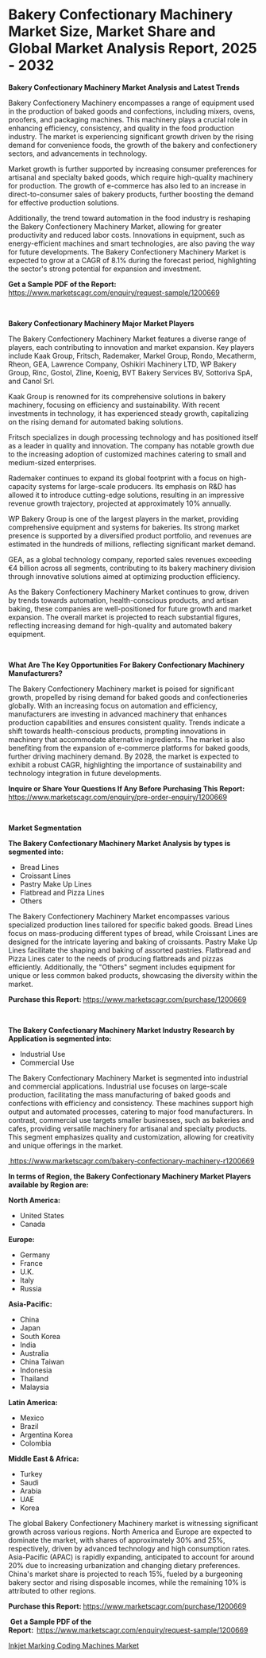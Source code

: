 <p><h1>Bakery Confectionary Machinery Market Size, Market Share and Global Market Analysis Report, 2025 - 2032</h1></p><p><strong>Bakery Confectionary Machinery Market Analysis and Latest Trends</strong></p>
<p><p>Bakery Confectionery Machinery encompasses a range of equipment used in the production of baked goods and confections, including mixers, ovens, proofers, and packaging machines. This machinery plays a crucial role in enhancing efficiency, consistency, and quality in the food production industry. The market is experiencing significant growth driven by the rising demand for convenience foods, the growth of the bakery and confectionery sectors, and advancements in technology.</p><p>Market growth is further supported by increasing consumer preferences for artisanal and specialty baked goods, which require high-quality machinery for production. The growth of e-commerce has also led to an increase in direct-to-consumer sales of bakery products, further boosting the demand for effective production solutions.</p><p>Additionally, the trend toward automation in the food industry is reshaping the Bakery Confectionery Machinery Market, allowing for greater productivity and reduced labor costs. Innovations in equipment, such as energy-efficient machines and smart technologies, are also paving the way for future developments. The Bakery Confectionery Machinery Market is expected to grow at a CAGR of 8.1% during the forecast period, highlighting the sector's strong potential for expansion and investment.</p></p>
<p><strong>Get a Sample PDF of the Report:&nbsp;</strong> <a href="https://www.marketscagr.com/enquiry/request-sample/1200669?utm_campaign=2304&utm_medium=2&utm_source=Github&utm_content=ia&utm_term=22032025&utm_id=bakery-confectionary-machinery">https://www.marketscagr.com/enquiry/request-sample/1200669</a></p>
<p>&nbsp;</p>
<p><strong>Bakery Confectionary Machinery Major Market Players</strong></p>
<p><p>The Bakery Confectionery Machinery Market features a diverse range of players, each contributing to innovation and market expansion. Key players include Kaak Group, Fritsch, Rademaker, Markel Group, Rondo, Mecatherm, Rheon, GEA, Lawrence Company, Oshikiri Machinery LTD, WP Bakery Group, Rinc, Gostol, Zline, Koenig, BVT Bakery Services BV, Sottoriva SpA, and Canol Srl. </p><p>Kaak Group is renowned for its comprehensive solutions in bakery machinery, focusing on efficiency and sustainability. With recent investments in technology, it has experienced steady growth, capitalizing on the rising demand for automated baking solutions.</p><p>Fritsch specializes in dough processing technology and has positioned itself as a leader in quality and innovation. The company has notable growth due to the increasing adoption of customized machines catering to small and medium-sized enterprises.</p><p>Rademaker continues to expand its global footprint with a focus on high-capacity systems for large-scale producers. Its emphasis on R&D has allowed it to introduce cutting-edge solutions, resulting in an impressive revenue growth trajectory, projected at approximately 10% annually.</p><p>WP Bakery Group is one of the largest players in the market, providing comprehensive equipment and systems for bakeries. Its strong market presence is supported by a diversified product portfolio, and revenues are estimated in the hundreds of millions, reflecting significant market demand.</p><p>GEA, as a global technology company, reported sales revenues exceeding €4 billion across all segments, contributing to its bakery machinery division through innovative solutions aimed at optimizing production efficiency.</p><p>As the Bakery Confectionery Machinery Market continues to grow, driven by trends towards automation, health-conscious products, and artisan baking, these companies are well-positioned for future growth and market expansion. The overall market is projected to reach substantial figures, reflecting increasing demand for high-quality and automated bakery equipment.</p></p>
<p>&nbsp;</p>
<p><strong>What Are The Key Opportunities For Bakery Confectionary Machinery Manufacturers?</strong></p>
<p><p>The Bakery Confectionery Machinery market is poised for significant growth, propelled by rising demand for baked goods and confectioneries globally. With an increasing focus on automation and efficiency, manufacturers are investing in advanced machinery that enhances production capabilities and ensures consistent quality. Trends indicate a shift towards health-conscious products, prompting innovations in machinery that accommodate alternative ingredients. The market is also benefiting from the expansion of e-commerce platforms for baked goods, further driving machinery demand. By 2028, the market is expected to exhibit a robust CAGR, highlighting the importance of sustainability and technology integration in future developments.</p></p>
<p><strong>Inquire or Share Your Questions If Any Before Purchasing This Report:</strong> <a href="https://www.marketscagr.com/enquiry/pre-order-enquiry/1200669?utm_campaign=2304&utm_medium=2&utm_source=Github&utm_content=ia&utm_term=22032025&utm_id=bakery-confectionary-machinery">https://www.marketscagr.com/enquiry/pre-order-enquiry/1200669</a></p>
<p>&nbsp;</p>
<p><strong>Market Segmentation</strong></p>
<p><strong>The Bakery Confectionary Machinery Market Analysis by types is segmented into:</strong></p>
<p><ul><li>Bread Lines</li><li>Croissant Lines</li><li>Pastry Make Up Lines</li><li>Flatbread and Pizza Lines</li><li>Others</li></ul></p>
<p><p>The Bakery Confectionery Machinery Market encompasses various specialized production lines tailored for specific baked goods. Bread Lines focus on mass-producing different types of bread, while Croissant Lines are designed for the intricate layering and baking of croissants. Pastry Make Up Lines facilitate the shaping and baking of assorted pastries. Flatbread and Pizza Lines cater to the needs of producing flatbreads and pizzas efficiently. Additionally, the "Others" segment includes equipment for unique or less common baked products, showcasing the diversity within the market.</p></p>
<p><strong>Purchase this Report:&nbsp;</strong><a href="https://www.marketscagr.com/purchase/1200669?utm_campaign=2304&utm_medium=2&utm_source=Github&utm_content=ia&utm_term=22032025&utm_id=bakery-confectionary-machinery">https://www.marketscagr.com/purchase/1200669</a></p>
<p>&nbsp;</p>
<p><strong>The Bakery Confectionary Machinery Market Industry Research by Application is segmented into:</strong></p>
<p><ul><li>Industrial Use</li><li>Commercial Use</li></ul></p>
<p><p>The Bakery Confectionary Machinery Market is segmented into industrial and commercial applications. Industrial use focuses on large-scale production, facilitating the mass manufacturing of baked goods and confections with efficiency and consistency. These machines support high output and automated processes, catering to major food manufacturers. In contrast, commercial use targets smaller businesses, such as bakeries and cafes, providing versatile machinery for artisanal and specialty products. This segment emphasizes quality and customization, allowing for creativity and unique offerings in the market.</p></p>
<p><a href="https://www.marketscagr.com/bakery-confectionary-machinery-r1200669?utm_campaign=2304&utm_medium=2&utm_source=Github&utm_content=ia&utm_term=22032025&utm_id=bakery-confectionary-machinery">&nbsp;https://www.marketscagr.com/bakery-confectionary-machinery-r1200669</a></p>
<p><strong>In terms of Region, the Bakery Confectionary Machinery Market Players available by Region are:</strong></p>
<p>
    <p> <strong> North America: </strong>
        <ul>
            <li>United States</li>
            <li>Canada</li>
        </ul>
        </p> 
    <p> <strong> Europe: </strong>
        <ul>
            <li>Germany</li>
            <li>France</li>
            <li>U.K.</li>
            <li>Italy</li>
            <li>Russia</li>
        </ul>
        </p> 
    <p> <strong> Asia-Pacific: </strong>
        <ul>
            <li>China</li>
            <li>Japan</li>
            <li>South Korea</li>
            <li>India</li>
            <li>Australia</li>
            <li>China Taiwan</li>
            <li>Indonesia</li>
            <li>Thailand</li>
            <li>Malaysia</li>
        </ul>
        </p> 
    <p> <strong> Latin America: </strong>
        <ul>
            <li>Mexico</li>
            <li>Brazil</li>
            <li>Argentina Korea</li>
            <li>Colombia</li>
        </ul>
        </p> 
    <p> <strong> Middle East & Africa: </strong>
        <ul>
            <li>Turkey</li>
            <li>Saudi</li>
            <li>Arabia</li>
            <li>UAE</li>
            <li>Korea</li>
        </ul>
    </p>
    </p>
<p><p>The global Bakery Confectionery Machinery market is witnessing significant growth across various regions. North America and Europe are expected to dominate the market, with shares of approximately 30% and 25%, respectively, driven by advanced technology and high consumption rates. Asia-Pacific (APAC) is rapidly expanding, anticipated to account for around 20% due to increasing urbanization and changing dietary preferences. China's market share is projected to reach 15%, fueled by a burgeoning bakery sector and rising disposable incomes, while the remaining 10% is attributed to other regions.</p></p>
<p><strong>Purchase this Report: </strong><a href="https://www.marketscagr.com/purchase/1200669?utm_campaign=2304&utm_medium=2&utm_source=Github&utm_content=ia&utm_term=22032025&utm_id=bakery-confectionary-machinery">https://www.marketscagr.com/purchase/1200669</a></p>
<p>&nbsp;<strong>Get a Sample PDF of the Report:&nbsp;&nbsp;</strong><a href="https://www.marketscagr.com/enquiry/request-sample/1200669?utm_campaign=2304&utm_medium=2&utm_source=Github&utm_content=ia&utm_term=22032025&utm_id=bakery-confectionary-machinery">https://www.marketscagr.com/enquiry/request-sample/1200669</a></p>
<p><strong></strong></p>
<p><p><a href="https://github.com/ilonaenterline65/Market-Research-Report-List-1/blob/main/inkjet-marking-coding-machines-market.md?utm_campaign=2304&utm_medium=2&utm_source=Github&utm_content=ia&utm_term=22032025&utm_id=bakery-confectionary-machinery">Inkjet Marking Coding Machines Market</a></p></p>